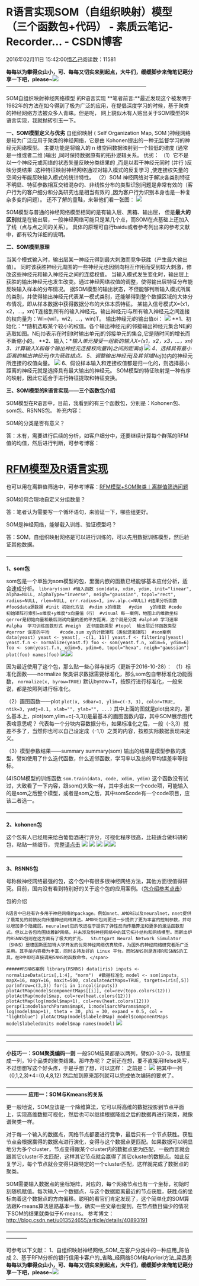 
# R语言实现SOM（自组织映射）模型（三个函数包+代码） - 素质云笔记-Recorder... - CSDN博客

2016年02月11日 15:42:00[悟乙己](https://me.csdn.net/sinat_26917383)阅读数：11581




**每每以为攀得众山小，可、每每又切实来到起点，大牛们，缓缓脚步来俺笔记葩分享一下吧，please~**![](https://img-blog.csdn.net/20161213101203247)
———————————————————————————

SOM自组织映射神经网络模型 的R语言实现
**笔者前言:**最近发现这个被发明于1982年的方法在如今得到了极为广泛的应用，在提倡深度学习的时候，基于聚类的神经网络方法被众多人青睐。但是呢， 网上貌似木有人贴出关于SOM模型的R语言实现，我就抛砖引玉一下。

**一、SOM模型定义与优劣**
自组织映射 ( Self Organization Map, SOM )神经网络是较为广泛应用于聚类的神经网络，它是由 Kohonen提出的一种无监督学习的神经元网络模型。
主要功能是将输入的 n 维空间数据映射到一个较低的维度 (通常是一维或者二维 )输出 ,同时保持数据原有的拓扑逻辑关系。
优劣：
（1）它不是以一个神经元或网络的状态矢量反映分类结果的 ,而是以若干神经元同时 (并行 )反映分类结果 .这种特征映射神经网络通过对输入模式的反复学习 ,使连接权矢量的空间分布能反映输入模式的统计特性。
（2）SOM 神经网络对于解决各类别特征不明显、特征参数相互交错混杂的、非线性分布的类型识别问题是非常有效的（客户行为的客户细分和分类研究也是相当有效的 ,因为客户行为识别本身也是一种复杂多变的问题）。
还不了解的童鞋，来带他们看一张图：
![](https://img-blog.csdn.net/20160211151358818?watermark/2/text/aHR0cDovL2Jsb2cuY3Nkbi5uZXQv/font/5a6L5L2T/fontsize/400/fill/I0JBQkFCMA==/dissolve/70/gravity/Center)

SOM模型与普通的神经网络模型相同的是有输入层、黑箱、输出层，
但是**最大的区别**就是在输出层，一般神经网络可能只是某几个点，而SOM在点基础上还加入了线（点与点之间的关系）。
具体的原理可自行baidu或者参考列出来的参考文献中，都有较为详细的说明。


**二、SOM模型原理**

当某个模式输入时，输出层某一神经元得到最大刺激而竞争获胜（产生最大输出值）。
同时该获胜神经元周围的一些神经元也因侧向相互作用而受到较大刺激，修改这些神经元和输入神经元之间的连接权值。
当输入模式发生变化时，输出层上获胜的输出神经元也发生改变。通过神经网络权值的调整，使得输出层特征分布能反映输入样本的分布情况。
据SOM模型的输出状态，不但能够判断输入模式所属的类别，并使得输出神经元代表某一模式类别，还能够得到整个数据区域的大体分布情况，即从样本数据中获得数据分布的大体本质特征。
某输入信号模式X=(x1，x2，…，xn)T连接到所有的输入神经元。输出神经元i与所有输入神经元之间连接的权向量为：Wi=(wi1，wi2，…，win)T。
输出神经元i的输出值oi：
![](https://img-blog.csdn.net/20160211151456935?watermark/2/text/aHR0cDovL2Jsb2cuY3Nkbi5uZXQv/font/5a6L5L2T/fontsize/400/fill/I0JBQkFCMA==/dissolve/70/gravity/Center)
**1、初始化：**随机选取某个较小的权值。各个输出神经元j的邻接输出神经元集合NEj的选取如图。NEj(t)表示在时刻t时输出单元j的邻接单元的集合,它是随时间的增长而不断缩小的。
**2、输入：**输入单元接受一组新的输入X=(x1，x2，x3，...，xn)
3、计算输入X和每个输出神经元连接权向量Wj之间的距离dj
![](https://img-blog.csdn.net/20160211151519560?watermark/2/text/aHR0cDovL2Jsb2cuY3Nkbi5uZXQv/font/5a6L5L2T/fontsize/400/fill/I0JBQkFCMA==/dissolve/70/gravity/Center)
4、选择具有最小距离的输出神经元j*作为获胜结点。
5、调整输出神经元j*及其邻域Nej*(t)内的神经元所连接的权值向量。
![](https://img-blog.csdn.net/20160211151531132?watermark/2/text/aHR0cDovL2Jsb2cuY3Nkbi5uZXQv/font/5a6L5L2T/fontsize/400/fill/I0JBQkFCMA==/dissolve/70/gravity/Center)
6、假设样本输入和连接权值都是归一化的，则选择最小距离的神经元就是选择具有最大输出的神经元。
SOM模型的特征映射是一种有序的映射，因此它适合于进行特征提取和特征变换。


**三、SOM模型的R语言实现——三个函数包介绍**

SOM模型在R语言中，目前，我看到的有三个函数包，分别是：Kohonen包、som包、RSNNS包。
补充内容：

SOM的分类是否有意义？

答：木有，需要进行后续的分析，如客户细分中，还要继续计算每个群落的RFM值的均值，然后进行判断，可参考博客：
# [RFM模型及R语言实现](http://blog.csdn.net/sinat_26917383/article/details/50662785)
也可以用在离群值筛选中，可参考博客：[RFM模型+SOM聚类︱离群值筛选问题](http://blog.csdn.net/sinat_26917383/article/details/51222143)

SOM如何合理地自定义分组数量？

答：笔者认为需要写一个循环语句，来验证一下，哪些组更好。

SOM是神经网络，能够载入训练、验证模型吗？

答：SOM，自组织映射网络是可以进行训练的，可以先用数据训练模型，然后验证其他数据。

——————————————————————————————————

**1、som包**

som包是一个单独为som模型的包，里面内嵌的函数已经能够基本应付分析，适合速成分析。
`library(som)
#输入函数
som(data, xdim, ydim, init="linear", alpha=NULL, alphaType="inverse",
    neigh="gaussian", topol="rect", radius=NULL, rlen=NULL, err.radius=1,
    inv.alp.c=NULL)`
`#结果分析函数
#foo$data源数据
#init 初始化方法	
#xdim x的维数	
#ydim	y的维数
#code	初始矩阵行索引=x维度+y维度*x向量值（行）
#visual	每一案例，地图上的维数坐标 qerror是初始向量和最后测试向量的差的平方距离，这个就是分类
#alpha0	学习速率
#alpha	学习训练函数形式
#neigh	近邻函数类型
#topol	输出层近邻函数类型
#qerror 误差的平均	
#code.sum xy的计数矩阵（类似混淆矩阵）
#som案例 
data(yeast)
yeast <- yeast[, -c(1, 11)]
yeast.f <- filtering(yeast)
yeast.f.n <- normalize(yeast.f)
foo <- som(yeast.f.n, xdim=6, ydim=6)
foo <- som(yeast.f.n, xdim=5, ydim=6, topol="hexa", neigh="gaussian")
plot(foo)
names(foo)`
![](https://img-blog.csdn.net/20160211152341768)![](https://img-blog.csdn.net/20160211152419157)

因为最近使用了这个包，那么贴一些心得与技巧（更新于2016-10-28）：
（1）标准化函数——normalize
聚类讲求数据需要标准化，那么som包自带标准化功能函数，
`normalize(x, byrow=TRUE)`
默认byrow=T，按照行进行标准化，一般来说，都是按照列进行标准化。

（2）画图函数——plot
`plot(x, sdbar=1, ylim=c(-3, 3), color=TRUE,
ntik=3, yadj=0.1, xlab="", ylab="", ...)`
其中上面的图就是plot出来的，那么基本上，plot(som,ylim=c(-3,3))是最基本的画图函数内容，其中SOM展示图代表啥意思呢？
代表每一个分块内容数据分布，如果标准化之后，一般（-3,3）就差不多了，当然你也可以自己设定成（-1,1）之类的内容，按照实际数据表现来定义。

（3）模型参数结果——summary
summary(som)
输出的结果是模型参数的类型，譬如使用了什么迭代函数，什么近邻函数，学习率以及总的平均误差率等指标。

(4)SOM模型的训练函数
`som.train(data, code, xdim, ydim)`
这个函数没有试过，大致看了一下内容，跟som()大致一样，其中多出来一个code项，可能输入的是som之后整个模型，或者是som之后，其中som$code有一个code项目，应该二者选一。

——————————————————————————————————

**2、kohonen包**

这个包有人已经用来给白葡萄酒进行评分，可视化程序很高，比较适合做科研的包，粘贴一些细节，
完整[请点击](http://f.dataguru.cn/forum.php?mod=viewthread&tid=425748&highlight=%C6%C0%B7%D6)
![](https://img-blog.csdn.net/20160211152956097)
![](https://img-blog.csdn.net/20160211153016347)
![](https://img-blog.csdn.net/20160211153022903)
![](https://img-blog.csdn.net/20160211153036081)![](https://img-blog.csdn.net/20160211153043247)

**——————————————————————————————————**

**3、RSNNS包**

号称做神经网络最强的包，这个包中有很多很神经网络方法，其他方面很值得研究。目前，国内没有看到特别好的关于这个包的应用案例。（[包介绍参考点击](http://www.tuicool.com/articles/VNJzYv)）

包的介绍

`R语言中已经有许多用于神经网络的package。例如nnet、AMORE以及neuralnet，nnet提供了最常见的前馈反向传播神经网络算法。AMORE包则更进一步提供了更为丰富的控制参数，并可以增加多个隐藏层。neuralnet包的改进在于提供了弹性反向传播算法和更多的激活函数形式。但以上各包均围绕着BP网络，并未涉及到神经网络中的其它拓扑结构和网络模型。而新出炉的RSNNS包则在这方面有了极大的扩充。 
Stuttgart Neural Network Simulator（SNNS）是德国斯图加特大学开发的优秀神经网络仿真软件，为国外的神经网络研究者所广泛采用。其手册内容极为丰富，同时支持友好的 Linux 平台。而RSNNS则是连接R和SNNS的工具，在R中即可直接调用SNNS的函数命令。</span>`

`######RSNNS案例
library(RSNNS)
data(iris)
inputs <- normalizeData(iris[,1:4], "norm")  #数据标准化
model <- som(inputs, mapX=16, mapY=16, maxit=500,
             calculateActMaps=TRUE, targets=iris[,5])
par(mfrow=c(3,3))
for(i in 1:ncol(inputs)) plotActMap(model$componentMaps[[i]],
                                    col=rev(topo.colors(12)))
plotActMap(model$map, col=rev(heat.colors(12)))
plotActMap(log(model$map+1), col=rev(heat.colors(12)))
persp(1:model$archParams$mapX, 1:model$archParams$mapY, log(model$map+1),
      theta = 30, phi = 30, expand = 0.5, col = "lightblue")
plotActMap(model$labeledMap)
model$componentMaps
model$labeledUnits
model$map
names(model)`
![](https://img-blog.csdn.net/20160211153453364)

————————————————————————————————————————————————————————————

**小技巧一：SOM聚类编码一则**
一般SOM结果都是以两列，譬如0-3,0-3，我想变成一列，16个品类的聚类结果。那咋办呢？
之前还在想，要不直接用Ifelse来写，不过想想写这个好头疼，于是乎想了想，可以这样：
之前是：
![](https://img-blog.csdn.net/20161027110418883)
把其中一列（0,1,2,3)*4=(0,4,8,12)
然后加到原来那列就可以完成依次编码的要求了。

————————————————————————————————————————
**应用一：SOM与Kmeans的关系**

更一般地说，SOM应该是一个降维算法，它可以将高维的数据投影到节点平面上，实现高维数据可视化，然后也可以继续根据降维之后的数据再进行聚类，就像谱聚类一样。


对于每一个输入的数据点，网络节点都要进行竞争，最后只有一个节点获胜。获胜节点会根据赢得的数据点进行演化，变得与这个数据点更匹配。如果数据可以明显地分为多个cluster，节点变得跟某个cluster内的数据点更为匹配，一般而言就会跟其它cluster不太匹配，这样其它节点就会赢得了其它cluster的数据点。如此反复学习，每个节点就会变得只跟特定的一个cluster匹配，这样就完成了数据点的聚类。

SOM需要输入数据点的坐标矩阵，对应的，每个网络节点也有一个坐标，初始时刻随机赋值。每次输入一个数据点，与这个数据距离最近的节点获胜，获胜点的坐标向着这个数据点的方向偏移。聪明的看官们肯定发现了，这个简单化的SOM算法跟K-means算法思路基本一致，确实一些文章也提到，在节点数目偏少的情况下SOM的结果就类似于K-means。
参考博文：http://blog.csdn.net/u013524655/article/details/40893191

————————————————————————————————————————


可参考以下文献：
1、自组织映射神经网络_SOM_在客户分类中的一种应用_陈伯成
2、基于RFM分析的银行信用卡客户的_省略_经网络SOM和Apriori方法_梁昌勇
**每每以为攀得众山小，可、每每又切实来到起点，大牛们，缓缓脚步来俺笔记葩分享一下吧，please~**![](https://img-blog.csdn.net/20161213101203247)
———————————————————————————


